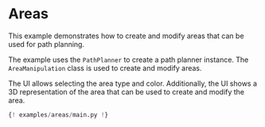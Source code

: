 # Areas

This example demonstrates how to create and modify areas that can be used for path planning.

The example uses the `PathPlanner` to create a path planner instance.
The `AreaManipulation` class is used to create and modify areas.

The UI allows selecting the area type and color.
Additionally, the UI shows a 3D representation of the area that can be used to create and modify the area.

```python
{! examples/areas/main.py !}
```
